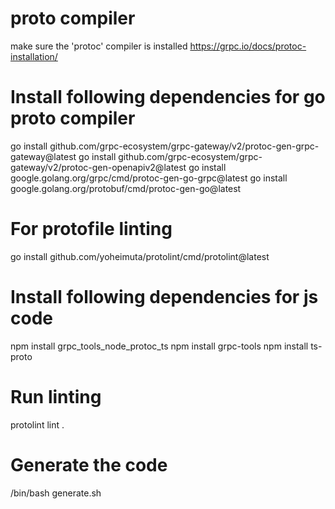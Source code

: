 # proto compiler
make sure the 'protoc' compiler is installed
https://grpc.io/docs/protoc-installation/

# Install following dependencies for go proto compiler
go install github.com/grpc-ecosystem/grpc-gateway/v2/protoc-gen-grpc-gateway@latest
go install github.com/grpc-ecosystem/grpc-gateway/v2/protoc-gen-openapiv2@latest
go install google.golang.org/grpc/cmd/protoc-gen-go-grpc@latest
go install google.golang.org/protobuf/cmd/protoc-gen-go@latest

# For protofile linting 
go install github.com/yoheimuta/protolint/cmd/protolint@latest

# Install following dependencies for js code
npm install grpc_tools_node_protoc_ts 
npm install grpc-tools
npm install ts-proto

# Run linting
protolint lint .

# Generate the code
/bin/bash generate.sh

